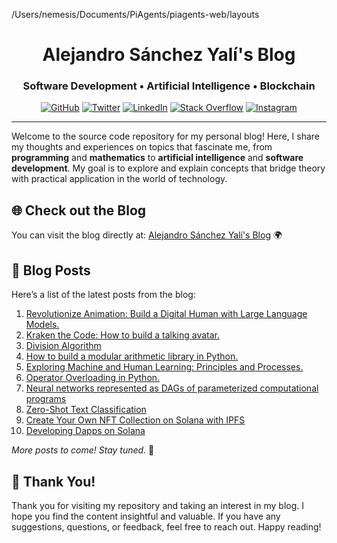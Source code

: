 /Users/nemesis/Documents/PiAgents/piagents-web/layouts<h1 align="center">Alejandro Sánchez Yalí's Blog</h1>
<h3 align="center">Software Development • Artificial Intelligence • Blockchain</h4>

<p align="center">
    <a href="https://www.asanchezyali.com/" target="_blank"><img alt="GitHub" src="https://img.shields.io/badge/asanchezyali-FF7139.svg?&style=flat-square&logo=Firefox-Browser&logoColor=white&link=https://asanchezyali.com"></a>
    <a href="https://twitter.com/asanchezyali" target="_blank"><img alt="Twitter" src="https://img.shields.io/badge/-@asanchezyali-%231DA1F2?style=flat-square&logo=X&logoColor=white&link=https://twitter.com/asanchezyali"></a>
    <a href="https://www.linkedin.com/in/asanchezyali" target="_blank"><img alt="LinkedIn" src="https://img.shields.io/badge/-@asanchezyali-%230077B5?style=flat-square&logo=linkedin&logoColor=white&link=https://www.linkedin.com/in/asanchezyali/"></a>
    <a href="https://math.stackexchange.com/users/217786/alejandro-s%c3%a1nchez-yal%c3%ad" target="_blank"><img alt="Stack Overflow" src="https://img.shields.io/badge/-@asanchezyali-FE7A16?style=flat-square&logo=Stack-Overflow&logoColor=white&link=https://math.stackexchange.com/users/217786/alejandro-s%c3%a1nchez-yal%c3%ad"></a>
      <a href="https://www.instagram.com/asanchezyali/" target="_blank"><img alt="Instagram" src="https://img.shields.io/badge/-@asanchezyali-12100E?style=flat-square&logo=instagram&logoColor=white&link=https://www.instagram.com/asanchezyali/"></a>
</p>

<hr/>

Welcome to the source code repository for my personal blog! Here, I share my thoughts and experiences on topics that
fascinate me, from **programming** and **mathematics** to **artificial intelligence** and **software development**. My goal is to explore
and explain concepts that bridge theory with practical application in the world of technology.

## 🌐 Check out the Blog

You can visit the blog directly at: [Alejandro Sánchez Yalí's Blog](https://www.asanchezyali.com/) 🌍

## 📝 Blog Posts

Here’s a list of the latest posts from the blog:

1. [Revolutionize Animation: Build a Digital Human with Large Language Models.](https://www.asanchezyali.com/blog/en/ai-avatars/20240703DigitalHuman)
2. [Kraken the Code: How to build a talking avatar.](https://www.asanchezyali.com/blog/en/ai-avatars/2024020AIAvatar)
3. [Division Algorithm](https://www.asanchezyali.com/blog/en/number-theory/20230108DivisionAlgorithm)
4. [How to build a modular arithmetic library in Python.](https://www.asanchezyali.com/blog/en/modular-arithmetic/20220510ModularArithmetic)
5. [Exploring Machine and Human Learning: Principles and Processes.](https://www.asanchezyali.com/blog/en/ml/20210712MachineLearning)
6. [Operator Overloading in Python.](https://www.asanchezyali.com/blog/en/operator-overloading/20210615OperatorOverloadingInPython)
7. [Neural networks represented as DAGs of parameterized computational programs](https://www.asanchezyali.com/blog/en/differentiable-programming/20240923DifferentiablePrograms)
8. [Zero-Shot Text Classification](https://www.asanchezyali.com/blog/en/ai/20240917ZeroShot)
9. [Create Your Own NFT Collection on Solana with IPFS](https://www.asanchezyali.com/blog/en/blockchain/20220323SolanaNFTandIPFS)
10. [Developing Dapps on Solana](https://www.asanchezyali.com/blog/en/blockchain/20220310Solana)

_More posts to come! Stay tuned._ 🎉

## 🙏 Thank You!

Thank you for visiting my repository and taking an interest in my blog. I hope you find the content insightful and
valuable. If you have any suggestions, questions, or feedback, feel free to reach out. Happy reading!
